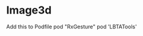 # Image3d
<p You can use this project and display your images in 3D /p>
Add this to Podfile
pod "RxGesture"
pod 'LBTATools'
